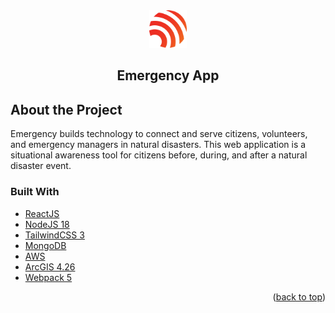 <div id="top"></div>

<div align="center">
  <a href="https://app.emergency.company">
    <img src="/logo.png" alt="Logo" height="60">
  </a>
  <h2 align="center">Emergency App</h2>
</div>

## About the Project

Emergency builds technology to connect and serve citizens, volunteers, and emergency managers in natural disasters. This web application is a situational awareness tool for citizens before, during, and after a natural disaster event.

### Built With

- [ReactJS](https://reactjs.org/docs/getting-started.html)
- [NodeJS 18](https://nodejs.org/en)
- [TailwindCSS 3](https://tailwindcss.com/docs)
- [MongoDB](https://www.mongodb.com/)
- [AWS](https://aws.amazon.com/)
- [ArcGIS 4.26](https://developers.arcgis.com/javascript/latest/es-modules/)
- [Webpack 5](https://webpack.js.org/)

<p align="right">(<a href="#top">back to top</a>)</p>
